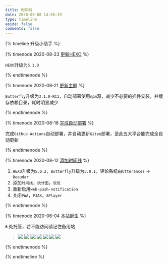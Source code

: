```yaml
---
title: 时间线
date: 2020-08-08 14:55:19
type: timeline
aside: false
comments: false
---
```


{% timeline 升级小助手 %}

{% timenode 2020-08-23 [更新HEXO](https://ccknbc.github.io) %}

`HEXO`升级为`5.1.0`

{% endtimenode %}

{% timenode 2020-08-21 [更新主题](https://ccknbc.github.io) %}

`Butterfly`升级为`3.1.0-RC1`，自动部署使用`npm`源，减少不必要的插件安装，并缓存依赖目录，耗时明显减少

{% endtimenode %}

{% timenode 2020-08-18 [完成自动部署](https://ccknbc.github.io) %}

完成`Github Actions`自动部署，并自动更新`Gitee`部署，至此五大平台能完成全自动更新

{% endtimenode %}

{% timenode 2020-08-12 [添加时间线](https://ccknbc.github.io) %}

1. `HEXO`升级为`5.0.2`，`Butterfly`升级为`3.0.1`，评论系统由`Utterances` -> `Beaudar`
2. 添加`时间线`，`统计图`，`说说`
3. 重新启用`web-push-notification`
4. 关闭`PWA`，`PJAX`，`APlayer`

{% endtimenode %}

{% timenode 2020-06-04 [本站诞生](https://ccknbc.github.io) %}

**`6`** 处托管，若不能访问请记住备用站

><a href="https://ccknbc.now.sh/"><img src="https://img.shields.io/badge/Host-Vercle-0e83c"/></a>&nbsp;<a href="https://ccknbc.netlify.app/"><img src="https://img.shields.io/badge/Host-Netlify-0e83c"/></a>&nbsp;<a href="https://ccknbc.gitlab.io/"><img  src="https://img.shields.io/badge/Host-Gitee-0e83c"/></a>&nbsp;<a href="https://ccknbc.github.io/"><img src="https://img.shields.io/badge/Host-Gitee-0e83c"/></a> 
><a href="https://ccknbc.gitee.io/"><img src="https://img.shields.io/badge/Host-Gitee(推荐)-0e83c"/></a>&nbsp;<a href="https://y0znz6.coding-pages.com/"><img src="https://img.shields.io/badge/Host-Coding-0e83c"/></a>
><a href="https://8dx09s.coding-pages.com"><img src="https://img.shields.io/badge/点击前往-简约站-0e83c"/></a>

{% endtimenode %}

{% endtimeline %}